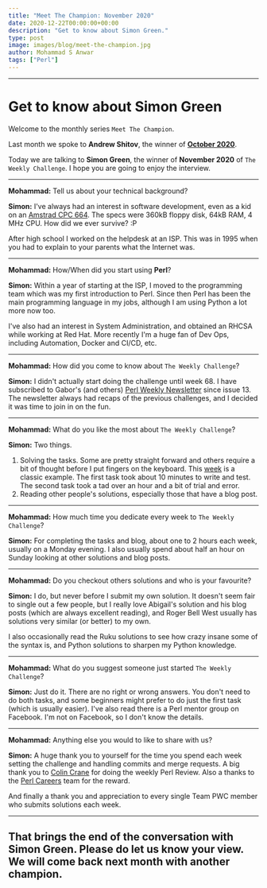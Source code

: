 ```yaml
---
title: "Meet The Champion: November 2020"
date: 2020-12-22T00:00:00+00:00
description: "Get to know about Simon Green."
type: post
image: images/blog/meet-the-champion.jpg
author: Mohammad S Anwar
tags: ["Perl"]
---
```

---

# Get to know about Simon Green

Welcome to the monthly series `Meet The Champion`.

Last month we spoke to **Andrew Shitov**, the winner of **[October 2020](https://perlweeklychallenge.org/blog/meet-the-champion-2020-10)**.

Today we are talking to **Simon Green**, the winner of **November 2020** of `The Weekly Challenge`. I hope you are going to enjoy the interview.

---

**Mohammad:** Tell us about your technical background?

**Simon:** I've always had an interest in software development, even as a kid on an [Amstrad CPC 664](https://en.wikipedia.org/wiki/Amstrad_CPC). The specs were 360kB floppy disk, 64kB RAM, 4 MHz CPU. How did we ever survive? :P

After high school I worked on the helpdesk at an ISP. This was in 1995 when you had to explain to your parents what the Internet was.

---

**Mohammad:** How/When did you start using **Perl**?

**Simon:** Within a year of starting at the ISP, I moved to the programming team which was my first introduction to Perl. Since then Perl has been the main programming language in my jobs, although I am using Python a lot more now too.

I've also had an interest in System Administration, and obtained an RHCSA while working at Red Hat. More recently I'm a huge fan of Dev Ops, including Automation, Docker and CI/CD, etc.

---

**Mohammad:** How did you come to know about `The Weekly Challenge`?

**Simon:** I didn't actually start doing the challenge until week 68. I have subscribed to Gabor's (and others) [Perl Weekly Newsletter](https://perlweekly.com/) since issue 13. The newsletter always had recaps of the previous challenges, and I decided it was time to join in on the fun.

---

**Mohammad:** What do you like the most about `The Weekly Challenge`?

**Simon:** Two things.

1. Solving the tasks. Some are pretty straight forward and others require a bit of thought before I put fingers on the keyboard. This [week](https://perlweeklychallenge.org/blog/perl-weekly-challenge-092/) is a classic example. The first task took about 10 minutes to write and test. The second task took a tad over an hour and a bit of trial and error.
1. Reading other people's solutions, especially those that have a blog post.

---

**Mohammad:** How much time you dedicate every week to `The Weekly Challenge`?

**Simon:** For completing the tasks and blog, about one to 2 hours each week, usually on a Monday evening. I also usually spend about half an hour on Sunday looking at other solutions and blog posts.

---

**Mohammad:** Do you checkout others solutions and who is your favourite?

**Simon:** I do, but never before I submit my own solution. It doesn't seem fair to single out a few people, but I really love Abigail's solution and his blog posts (which are always excellent reading), and Roger Bell West usually has solutions very similar (or better) to my own.

I also occasionally read the Ruku solutions to see how crazy insane some of the syntax is, and Python solutions to sharpen my Python knowledge.

---

**Mohammad:** What do you suggest someone just started `The Weekly Challenge`?

**Simon:** Just do it. There are no right or wrong answers. You don't need to do both tasks, and some beginners might prefer to do just the first task (which is usually easier). I've also read there is a Perl mentor group on Facebook. I'm not on Facebook, so I don't know the details.

---

**Mohammad:** Anything else you would to like to share with us?

**Simon:** A huge thank you to yourself for the time you spend each week setting the challenge and handling commits and merge requests. A big thank you to [Colin Crane](mailto:pwc.perfectwave@gmail.com) for doing the weekly Perl Review. Also a thanks to the [Perl Careers](https://perl.careers/) team for the reward.

And finally a thank you and appreciation to every single Team PWC member who submits solutions each week.

---

That brings the end of the conversation with **Simon Green**. Please do let us know your view. We will come back next month with another champion.
---
